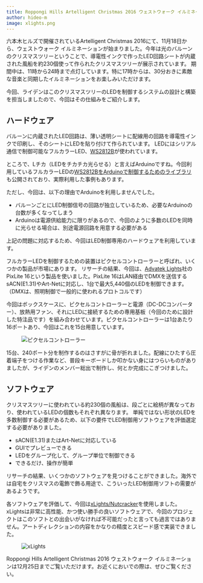 ```yaml
---
title: Roppongi Hills Artelligent Christmas 2016 ウェストウォーク イルミネーションのLED制御を担当しました
author: hideo-m
image: xlights.png
---
```

六本木ヒルズで開催されているArtelligent Christmas 2016にて、11月18日から、ウェストウォーク イルミネーションが始まりました。今年は光のバルーンのクリスマスツリーということで、導電性インクで作ったLED回路シートが内蔵された風船を約230個使って作られたクリスマスツリーが展示されています。
期間中は、11時から24時まで点灯しています。特に17時からは、30分おきに素敵な音楽と同期したイルミネーションをお楽しみいただけます。

今回、ライデンはこのクリスマスツリーのLEDを制御するシステムの設計と構築を担当しましたので、今回はその仕組みをご紹介します。

<!-- more -->

## ハードウェア

バルーンに内蔵されたLED回路は、薄い透明シートに配線用の回路を導電性インクで印刷し、そのシートにLEDを貼り付けて作られています。
LEDにはシリアル通信で制御可能なフルカラーLED、[WS2812B](http://akizukidenshi.com/catalog/g/gI-07915/)が使われています。

ところで、Lチカ（LEDをチカチカ光らせる）と言えばArduinoですね。今回利用しているフルカラーLEDの[WS2812BをArduinoで制御するためのライブラリ](https://github.com/adafruit/Adafruit_NeoPixel)も公開されており、実際利用した事例もあります。

ただし、今回は、以下の理由でArduinoを利用しませんでした。

* バルーンごとにLED制御信号の回路が独立しているため、必要なArduinoの台数が多くなってしまう
* Arduinoは電源供給能力に限りがあるので、今回のように多数のLEDを同時に光らせる場合は、別途電源回路を用意する必要がある

上記の問題に対応するため、今回はLED制御専用のハードウェアを利用しています。

フルカラーLEDを制御するための装置はピクセルコントローラーと呼ばれ、いくつかの製品が市場にあります。
リサーチの結果、今回は、[Advatek Lights](http://www.advateklights.com/)社のPixLite 16という製品を使いました。PixLite 16はLAN経由でDMXを送信するsACN(E1.31)やArt-Netに対応し、1台で最大5,440個のLEDを制御できます。（DMXは、照明制御で一般的に使われるプロトコルです）

今回はボックスケースに、ピクセルコントローラーと電源（DC-DCコンバーター）、放熱用ファン、それにLEDに接続するための専用基板（今回のために設計した特注品です）を組み合わせています。ピクセルコントローラーは1台あたり16ポートあり、今回はこれを15台用意しています。

<figure class="centered">
  <img src="{{ site.baseurl }}/assets/images/post/roppongi-hills-westwalk-tree-2016/controller.jpg" alt="ピクセルコントローラー">
</figure>

15台、240ポート分を制作するのはさすがに骨が折れました。配線にひたすら圧着端子をつける作業など、普段キーボードしか叩かない身にはつらいものがありましたが、ライデンのメンバー総出で制作し、何とか完成にこぎつけました。

## ソフトウェア

クリスマスツリーに使われている約230個の風船は、段ごとに絵柄が異なっており、使われているLEDの個数もそれぞれ異なります。
単純ではない形状のLEDを多数制御する必要があるため、以下の要件でLED制御用ソフトウェアを評価選定する必要がありました。

* sACN(E1.31)またはArt-Netに対応している
* GUIでプレビューできる
* LEDをグループ化して、グループ単位で制御できる
* できるだけ、操作が簡単

リサーチの結果、いくつかのソフトウェアを見つけることができました。海外では自宅をクリスマスの電飾で飾る用途で、こういったLED制御用ソフトの需要があるようです。

各ソフトウェアを評価して、今回は[xLights/Nutcracker](http://xlights.org/)を使用しました。xLightsは非常に高性能、かつ使い勝手の良いソフトウェアで、今回のプロジェクトはこのソフトとの出会いがなければ不可能だったと言っても過言ではありません。アートディレクションの内容をかなりの精度とスピード感で実装できました。

<figure class="large">
  <img src="{{ site.baseurl }}/assets/images/post/roppongi-hills-westwalk-tree-2016/xlights.png" alt="xLights">
</figure>

Roppongi Hills Artelligent Christmas 2016 ウェストウォーク イルミネーションは12月25日までご覧いただけます。お近くにおいでの際は、ぜひご覧ください。
